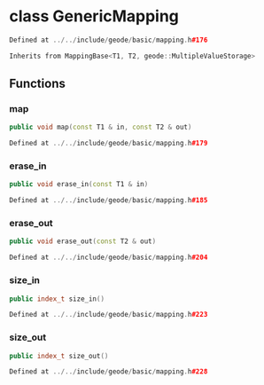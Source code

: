 # class GenericMapping

```cpp
Defined at ../../include/geode/basic/mapping.h#176
```

```cpp
Inherits from MappingBase<T1, T2, geode::MultipleValueStorage>
```



## Functions

### map

```cpp
public void map(const T1 & in, const T2 & out)
```

```cpp
Defined at ../../include/geode/basic/mapping.h#179
```

### erase_in

```cpp
public void erase_in(const T1 & in)
```

```cpp
Defined at ../../include/geode/basic/mapping.h#185
```

### erase_out

```cpp
public void erase_out(const T2 & out)
```

```cpp
Defined at ../../include/geode/basic/mapping.h#204
```

### size_in

```cpp
public index_t size_in()
```

```cpp
Defined at ../../include/geode/basic/mapping.h#223
```

### size_out

```cpp
public index_t size_out()
```

```cpp
Defined at ../../include/geode/basic/mapping.h#228
```



